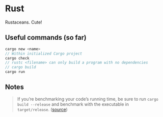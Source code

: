 # Rust

Rustaceans. Cute!

## Useful commands (so far)

```rust
cargo new <name>
// Within initialized Cargo project
cargo check
// rustc <filename> can only build a program with no dependencies
// cargo build
cargo run
```

## Notes

> If you’re benchmarking your code’s running time,
> be sure to run `cargo build --release`
> and benchmark with the executable in `target/release`.
> ([source](https://rust-book.cs.brown.edu/ch01-03-hello-cargo.html#building-for-release))

